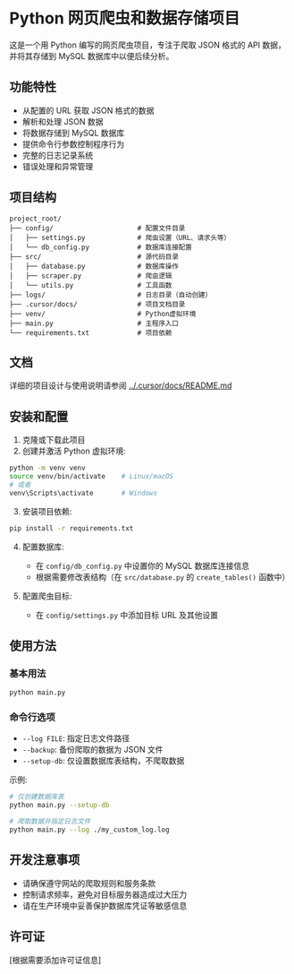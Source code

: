 # Python 网页爬虫和数据存储项目

这是一个用 Python 编写的网页爬虫项目，专注于爬取 JSON 格式的 API 数据，并将其存储到 MySQL 数据库中以便后续分析。

## 功能特性

- 从配置的 URL 获取 JSON 格式的数据
- 解析和处理 JSON 数据
- 将数据存储到 MySQL 数据库
- 提供命令行参数控制程序行为
- 完整的日志记录系统
- 错误处理和异常管理

## 项目结构

```
project_root/
├── config/                     # 配置文件目录
│   ├── settings.py             # 爬虫设置（URL、请求头等）
│   └── db_config.py            # 数据库连接配置
├── src/                        # 源代码目录
│   ├── database.py             # 数据库操作
│   ├── scraper.py              # 爬虫逻辑
│   └── utils.py                # 工具函数
├── logs/                       # 日志目录（自动创建）
├── .cursor/docs/               # 项目文档目录
├── venv/                       # Python虚拟环境
├── main.py                     # 主程序入口
└── requirements.txt            # 项目依赖
```

## 文档

详细的项目设计与使用说明请参阅 [../.cursor/docs/README.md](./.cursor/docs/README.md)

## 安装和配置

1. 克隆或下载此项目
2. 创建并激活 Python 虚拟环境:

```bash
python -m venv venv
source venv/bin/activate    # Linux/macOS
# 或者
venv\Scripts\activate       # Windows
```

3. 安装项目依赖:

```bash
pip install -r requirements.txt
```

4. 配置数据库:

   - 在 `config/db_config.py` 中设置你的 MySQL 数据库连接信息
   - 根据需要修改表结构（在 `src/database.py` 的 `create_tables()` 函数中）

5. 配置爬虫目标:
   - 在 `config/settings.py` 中添加目标 URL 及其他设置

## 使用方法

### 基本用法

```bash
python main.py
```

### 命令行选项

- `--log FILE`: 指定日志文件路径
- `--backup`: 备份爬取的数据为 JSON 文件
- `--setup-db`: 仅设置数据库表结构，不爬取数据

示例:

```bash
# 仅创建数据库表
python main.py --setup-db

# 爬取数据并指定日志文件
python main.py --log ./my_custom_log.log
```

## 开发注意事项

- 请确保遵守网站的爬取规则和服务条款
- 控制请求频率，避免对目标服务器造成过大压力
- 请在生产环境中妥善保护数据库凭证等敏感信息

## 许可证

[根据需要添加许可证信息]
